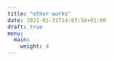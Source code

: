 ```yaml
---
title: "other works"
date: 2021-01-31T14:07:56+01:00
draft: true
menu:
  main:
    weight: 4
---
```

